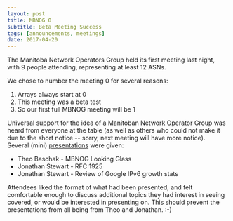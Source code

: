 ```yaml
---
layout: post
title: MBNOG 0
subtitle: Beta Meeting Success
tags: [announcements, meetings]
date: 2017-04-20
---
```

The Manitoba Network Operators Group held its first meeting last night, with 9 people attending, representing at least 12 ASNs. 

We chose to number the meeting 0 for several reasons:

1.	Arrays always start at 0
2.	This meeting was a beta test
3.	So our first full MBNOG meeting will be 1

Universal support for the idea of a Manitoban Network Operator Group was heard from everyone at the table (as well as others who could not make it due to the short notice -- sorry, next meeting will have more notice). Several (mini) [presentations](/presentations) were given:

*	Theo Baschak - MBNOG Looking Glass
*	Jonathan Stewart - RFC 1925
*	Jonathan Stewart - Review of Google IPv6 growth stats

Attendees liked the format of what had been presented, and felt comfortable enough to discuss additional topics they had interest in seeing covered, or would be interested in presenting on. This should prevent the presentations from all being from Theo and Jonathan. :-)

